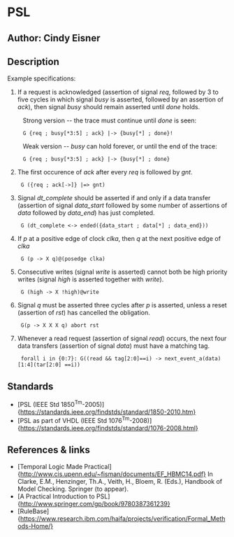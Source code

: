 # PSL 

## Author: Cindy Eisner
## Description


Example specifications: 

1.  If a request is acknowledged (assertion of signal *req*, followed by 3 to five cycles in which signal *busy* is asserted, followed by an assertion of *ack*), then signal *busy* should remain asserted until *done* holds.   

&nbsp;&nbsp;&nbsp;&nbsp;&nbsp;&nbsp;&nbsp;&nbsp;&nbsp;Strong version -- the trace must continue until *done* is seen:

         G {req ; busy[*3:5] ; ack} |-> {busy[*] ; done}!

&nbsp;&nbsp;&nbsp;&nbsp;&nbsp;&nbsp;&nbsp;&nbsp;&nbsp;Weak version -- *busy* can hold forever, or until the end of the trace:

         G {req ; busy[*3:5] ; ack} |-> {busy[*] ; done}


2.  The first occurence of *ack* after every *req* is followed by *gnt*.

         G ({req ; ack[->]} |=> gnt)

3.  Signal *dt\_complete* should be asserted if and only if a data transfer (assertion of signal *data\_start* followed by some number of assertions of *data* followed by *data\_end*) has just completed.  

         G (dt_complete <-> ended({data_start ; data[*] ; data_end}))

4.  If *p* at a positive edge of clock *clka*, then *q* at the next positive edge of *clka*

         G (p -> X q)@(posedge clka)

5.  Consecutive writes (signal *write* is asserted) cannot both be high priority writes (signal *high* is asserted together with *write*). 

         G (high -> X !high)@write


6.  Signal *q* must be asserted three cycles after *p* is asserted, unless a reset (assertion of *rst*)  has cancelled the obligation.  

         G(p -> X X X q) abort rst


7.  Whenever a read request (assertion of signal *read*) occurs, the next four data transfers (assertion of signal *data*) must have a matching tag.

         forall i in {0:7}: G((read && tag[2:0]==i) -> next_event_a(data)[1:4](tar[2:0] ==i))


## Standards

* [PSL (IEEE Std 1850<sup>Tm</sup>-2005)]{https://standards.ieee.org/findstds/standard/1850-2010.htm}
* [PSL as part of VHDL (IEEE Std 1076<sup>Tm</sup>-2008)]{https://standards.ieee.org/findstds/standard/1076-2008.html}

## References & links

* [Temporal Logic Made Practical]{http://www.cis.upenn.edu/~fisman/documents/EF_HBMC14.pdf}
In  Clarke, E.M., Henzinger, Th.A., Veith, H., Bloem, R. (Eds.), Handbook of Model Checking.  Springer (to appear).  
* [A Practical Introduction to PSL]{http://www.springer.com/gp/book/9780387361239}
* [RuleBase]{https://www.research.ibm.com/haifa/projects/verification/Formal_Methods-Home/}


